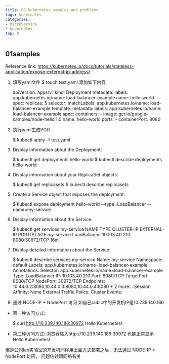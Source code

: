 ```yaml
---
title: 08 Kubernetes samples and problems
tags: kubernetes
categories:
- microService
- kubernetes
top: 8
---
```


## 01samples
Reference link:
https://kubernetes.io/docs/tutorials/stateless-application/expose-external-ip-address/

1. 填写yaml文件
	$ touch test.yaml
添加如下内容

	apiVersion: apps/v1
	kind: Deployment
	metadata:
	labels:
		app.kubernetes.io/name: load-balancer-example
	name: hello-world
	spec:
	replicas: 5
	selector:
		matchLabels:
		app.kubernetes.io/name: load-balancer-example
	template:
		metadata:
		labels:
			app.kubernetes.io/name: load-balancer-example
		spec:
		containers:
		- image: gcr.io/google-samples/node-hello:1.0
			name: hello-world
			ports:
			- containerPort: 8080

2. 执行yaml生成POD

	$ kubectl apply -f test.yaml

3. Display information about the Deployment:

	$ kubectl get deployments hello-world
	$ kubectl describe deployments hello-world

4. Display information about your ReplicaSet objects:

	$ kubectl get replicasets
	$ kubectl describe replicasets

5. Create a Service object that exposes the deployment:

	$ kubectl expose deployment hello-world --type=LoadBalancer --name=my-service

6. Display information about the Service:

	$ kubectl get services my-service
	NAME         TYPE           CLUSTER-IP      EXTERNAL-IP   PORT(S)          AGE
	my-service   LoadBalancer   10.103.40.210   <pending>     8080:30972/TCP   16m

7. Display detailed information about the Service:

	$ kubectl describe services my-service
	Name:                     my-service
	Namespace:                default
	Labels:                   app.kubernetes.io/name=load-balancer-example
	Annotations:              <none>
	Selector:                 app.kubernetes.io/name=load-balancer-example
	Type:                     LoadBalancer
	IP:                       10.103.40.210
	Port:                     <unset>  8080/TCP
	TargetPort:               8080/TCP
	NodePort:                 <unset>  30972/TCP
	Endpoints:                10.44.0.2:8080,10.44.0.3:8080,10.44.0.4:8080 + 2 more...
	Session Affinity:         None
	External Traffic Policy:  Cluster
	Events:                   <none>

8. 通过 NODE-IP + NodePort 访问
如自己cubic中的开发机IP是10.239.140.186
 * 第一种访问方式:

	$ curl http://10.239.140.186:30972
	Hello Kubernetes!
 * 第二种访问方式:
	浏览器输入http://10.239.140.186:30972 也能正常显示 Hello Kubernetes!

但是公司lab实验室的开发机同样用上面方式部署之后，无法通过 NODE-IP + NodePort 访问， 问题估计跟网络有关


